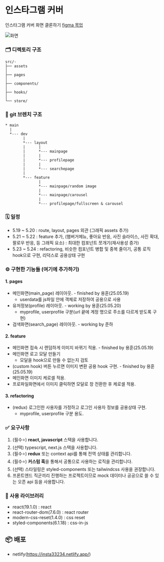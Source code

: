 # 인스타그램 커버 
인스타그램 커버 화면 클론하기 [figma 목업](https://www.figma.com/design/5ak8oovhdcw2zclvjufniv/instagram-template-2.0--preview-?t=8k6m5ueih7ajx1dn-0)

![화면](https://github.com/jobcodebreak/instagram-cover/blob/layout/preview.png?raw=true)



### 🗂️ 디렉토리 구조
```text
src/- 
├── assets
│
├── pages
│
├── components/ 
│
├── hooks/
│
└── store/
```



### 🪾 git 브렌치 구조
```text
* main
  |
  *--- dev
        |
        *--- layout 
        |      |
        |      *--- mainpage
        |      |
        |      *--- profilepage
        |      |
        |      *--- searchepage
        |      
        *--- feature
               |
               *--- mainpage/random image
               |
               *--- mainpage/carousel
               |
               *--- profilepage/fullscreen & carousel
```



### 🗓️ 일정
- 5.19 ~ 5.20 : route, layout, pages 외관 (그래픽 assets 추가)
- 5.21 ~ 5.22 : feature 추가, (햄버거메뉴, 좋아요 반응, 사진 슬라이스, 사진 확대, 팔로우 반응, 등 그래픽 요소) : 최대한 컴포넌트 쪼개기(재사용성 증가)
- 5.23 ~ 5.24 : refactoring, 비슷한 컴포넌트 병합 및 중복 줄이기, 공통 로직 hook으로 구현, 리덕스로 공용상태 구현



### ⚙️ 구현한 기능들 **(여기에 추가하기)**
#### 1. pages
- 메인화면(main_page) 레이아웃. - finished by 용훈(25.05.19)
  - userdata를 js파일 안에 객체로 저장하여 공용으로 사용
- 유저정보(profile) 레이아웃. - working by 용훈(25.05.20)
  - myprofile, userprofile 구분(url 끝에 계정 명으로 주소를 다르게 받도록 구현)
- 검색화면(search_page) 레이아웃. - working by 준하

#### 2. feature
- 메인화면 접속 시 랜덤하게 이미지 바뀌기 적용. - finished by 용훈(25.05.19)
- 메인화면 로고 모달 만들기
  - 모달을 hook으로 만들 수 없는지 검토
- (custom hook) 버튼 누르면 이미지 변환 공용 hook 구현. - finished by 용훈(25.05.19)
- 메인화면 이미지 케로셀 적용.
- 프로파일화면에서 이미지 클릭하면 모달로 창 전환한 후 케로셀 적용.

#### 3. refactoring
- (redux) 로그인한 사용자를 가정하고 로그인 사용자 정보를 공용상태 구현.
  - myprofile, userprofile 구분 용도.



### ✅ 요구사항
1. (필수⭐) **react, javascript** 스택을 사용합니다.
2. (선택) typescript, next.js 스택을 사용합니다.
3. (필수⭐️) **redux** 또는 context api를 통해 전역 상태를 관리합니다.
4. (필수⭐️) **커스텀 훅**을 통해서 공통으로 사용하는 로직을 관리합니다.
5. (선택) 스타일링은 styled-components 또는 tailwindcss 사용을 권장합니다.
6. 프론트엔드 직군끼리 진행하는 프로젝트이므로 mock 데이터나 공공으로 쓸 수 있는 오픈 api 등을 사용합니다.



### 🔧 사용 라이브러리
- react(19.1.0) : react
- react-router-dom(7.6.0) : react router
- modern-css-reset(1.4.0) : css reset
- styled-components(6.1.18) : css-in-js



## 📦 배포
- netlify(https://insta33234.netlify.app/)

